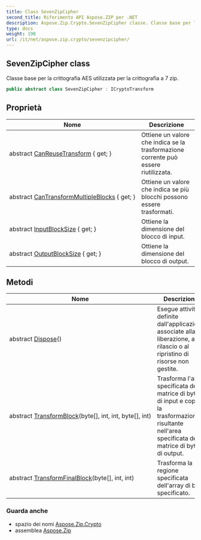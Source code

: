 ```yaml
---
title: Class SevenZipCipher
second_title: Riferimento API Aspose.ZIP per .NET
description: Aspose.Zip.Crypto.SevenZipCipher classe. Classe base per la crittografia AES utilizzata per la crittografia a 7 zip.
type: docs
weight: 190
url: /it/net/aspose.zip.crypto/sevenzipcipher/
---
```

## SevenZipCipher class

Classe base per la crittografia AES utilizzata per la crittografia a 7 zip.

```csharp
public abstract class SevenZipCipher : ICryptoTransform
```

## Proprietà

| Nome | Descrizione |
| --- | --- |
| abstract [CanReuseTransform](../../aspose.zip.crypto/sevenzipcipher/canreusetransform/) { get; } | Ottiene un valore che indica se la trasformazione corrente può essere riutilizzata. |
| abstract [CanTransformMultipleBlocks](../../aspose.zip.crypto/sevenzipcipher/cantransformmultipleblocks/) { get; } | Ottiene un valore che indica se più blocchi possono essere trasformati. |
| abstract [InputBlockSize](../../aspose.zip.crypto/sevenzipcipher/inputblocksize/) { get; } | Ottiene la dimensione del blocco di input. |
| abstract [OutputBlockSize](../../aspose.zip.crypto/sevenzipcipher/outputblocksize/) { get; } | Ottiene la dimensione del blocco di output. |

## Metodi

| Nome | Descrizione |
| --- | --- |
| abstract [Dispose](../../aspose.zip.crypto/sevenzipcipher/dispose/)() | Esegue attività definite dall'applicazione associate alla liberazione, al rilascio o al ripristino di risorse non gestite. |
| abstract [TransformBlock](../../aspose.zip.crypto/sevenzipcipher/transformblock/)(byte[], int, int, byte[], int) | Trasforma l'area specificata della matrice di byte di input e copia la trasformazione risultante nell'area specificata della matrice di byte di output. |
| abstract [TransformFinalBlock](../../aspose.zip.crypto/sevenzipcipher/transformfinalblock/)(byte[], int, int) | Trasforma la regione specificata dell'array di byte specificato. |

### Guarda anche

* spazio dei nomi [Aspose.Zip.Crypto](../../aspose.zip.crypto/)
* assemblea [Aspose.Zip](../../)


